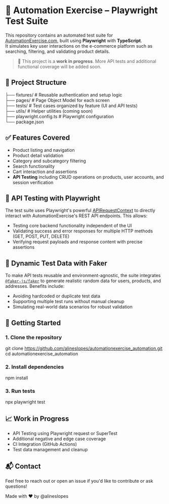 # 🧪 Automation Exercise – Playwright Test Suite

This repository contains an automated test suite for [AutomationExercise.com](https://automationexercise.com), built using **Playwright** with **TypeScript**.  
It simulates key user interactions on the e-commerce platform such as searching, filtering, and validating product details.

> 🚧 This project is a **work in progress**. More API tests and additional functional coverage will be added soon.

## 📂 Project Structure

├── fixtures/        # Reusable authentication and setup logic  
├── pages/           # Page Object Model for each screen  
├── tests/           # Test cases organized by feature (UI and API tests)  
├── utils/           # Helper utilities (coming soon)  
├── playwright.config.ts  # Playwright configuration  
└── package.json

## ✅ Features Covered

- Product listing and navigation  
- Product detail validation  
- Category and subcategory filtering  
- Search functionality  
- Cart interaction and assertions  
- **API Testing** including CRUD operations on products, user accounts, and session verification

## 🔧 API Testing with Playwright

The test suite uses Playwright's powerful [APIRequestContext](https://playwright.dev/docs/api/class-apirequestcontext) to directly interact with AutomationExercise's REST API endpoints. This allows:

- Testing core backend functionality independent of the UI  
- Validating success and error responses for multiple HTTP methods (GET, POST, PUT, DELETE)  
- Verifying request payloads and response content with precise assertions  

## 🎲 Dynamic Test Data with Faker

To make API tests reusable and environment-agnostic, the suite integrates [`@faker-js/faker`](https://fakerjs.dev/) to generate realistic random data for users, products, and addresses. Benefits include:

- Avoiding hardcoded or duplicate test data  
- Supporting multiple test runs without manual cleanup  
- Simulating real-world data scenarios for robust validation  

## 🚀 Getting Started

### 1. Clone the repository
git clone https://github.com/alineslopes/automationexercise_automation.git
cd automationexercise_automation

### 2. Install dependencies
npm install

### 3. Run tests
npx playwright test

## 📈 Work in Progress

 - API Testing using Playwright request or SuperTest
 - Additional negative and edge case coverage
 - CI Integration (GitHub Actions)
 - Test data management and cleanup

## 📬 Contact
Feel free to reach out or open an issue if you'd like to contribute or ask questions!

Made with ❤️ by @alineslopes
